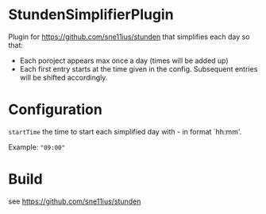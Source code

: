 StundenSimplifierPlugin
=======================

Plugin for https://github.com/sne11ius/stunden that simplifies each day so that:
 - Each poroject appears max once a day (times will be added up)
 - Each first entry starts at the time given in the config. Subsequent entries
   will be shifted accordingly.

Configuration
=============

`startTime` the time to start each simplified day with - in format `hh:mm'.

Example: `"09:00"`

Build
=====
see https://github.com/sne11ius/stunden
